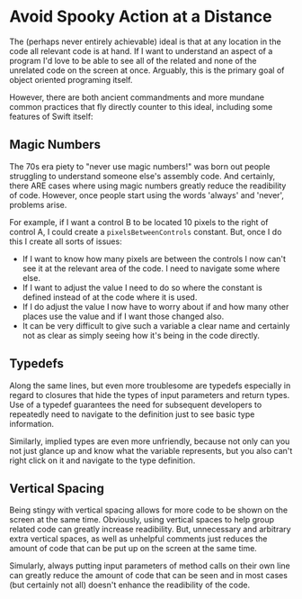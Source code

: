 # Avoid Spooky Action at a Distance

The (perhaps never entirely achievable) ideal is that at any location in the code all relevant code is at hand.  If I want to understand an aspect of a program I'd love to be able to see all of the related and none of the unrelated code on the screen at once.  Arguably, this is the primary goal of object oriented programing itself.

However, there are both ancient commandments and more mundane common practices that fly directly counter to this ideal, including some features of Swift itself:

## Magic Numbers

The 70s era piety to "never use magic numbers!" was born out people struggling to understand someone else's assembly code.  And certainly, there ARE cases where using magic numbers greatly reduce the readibility of code.  However, once people start using the words 'always' and 'never', problems arise.

For example, if I want a control B to be located 10 pixels to the right of control A, I could create a ```pixelsBetweenControls``` constant.  But, once I do this I create all sorts of issues:

- If I want to know how many pixels are between the controls I now can't see it at the relevant area of the code.  I need to navigate some where else.
- If I want to adjust the value I need to do so where the constant is defined instead of at the code where it is used.
- If I do adjust the value I now have to worry about if and how many other places use the value and if I want those changed also.
- It can be very difficult to give such a variable a clear name and certainly not as clear as simply seeing how it's being in the code directly.

## Typedefs

Along the same lines, but even more troublesome are typedefs especially in regard to closures that hide the types of input parameters and return types.  Use of a typedef guarantees the need for subsequent developers to repeatedly need to navigate to the definition just to see basic type information.

Similarly, implied types are even more unfriendly, because not only can you not just glance up and know what the variable represents, but you also can't right click on it and navigate to the type definition.

## Vertical Spacing

Being stingy with vertical spacing allows for more code to be shown on the screen at the same time.  Obviously, using vertical spaces to help group related code can greatly increase readibility.  But, unnecessary and arbitrary extra vertical spaces, as well as unhelpful comments just reduces the amount of code that can be put up on the screen at the same time.

Simularly, always putting input parameters of method calls on their own line can greatly reduce the amount of code that can be seen and in most cases (but certainly not all) doesn't enhance the readibility of the code.
